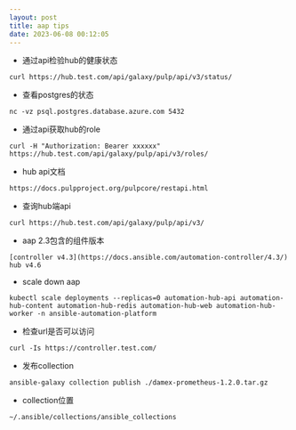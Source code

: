 ```yaml
---
layout: post
title: aap tips
date: 2023-06-08 00:12:05
---
```


- 通过api检验hub的健康状态

```
curl https://hub.test.com/api/galaxy/pulp/api/v3/status/
```

- 查看postgres的状态

```
nc -vz psql.postgres.database.azure.com 5432
```

- 通过api获取hub的role

```
curl -H "Authorization: Bearer xxxxxx" https://hub.test.com/api/galaxy/pulp/api/v3/roles/
```

- hub api文档

```
https://docs.pulpproject.org/pulpcore/restapi.html
```

- 查询hub端api

```
curl https://hub.test.com/api/galaxy/pulp/api/v3/
```

- aap 2.3包含的组件版本

```
[controller v4.3](https://docs.ansible.com/automation-controller/4.3/)
hub v4.6
```

- scale down aap

```
kubectl scale deployments --replicas=0 automation-hub-api automation-hub-content automation-hub-redis automation-hub-web automation-hub-worker -n ansible-automation-platform
```

- 检查url是否可以访问

```
curl -Is https://controller.test.com/
```

- 发布collection

```
ansible-galaxy collection publish ./damex-prometheus-1.2.0.tar.gz
```

- collection位置

```
~/.ansible/collections/ansible_collections
```
